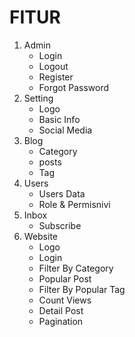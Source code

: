 # FITUR

1. Admin
    - Login
    - Logout
    - Register
    - Forgot Password
2. Setting
    - Logo
    - Basic Info
    - Social Media
3. Blog
    - Category
    - posts
    - Tag
4. Users
    - Users Data
    - Role & Permisnivi
5. Inbox
    - Subscribe
6. Website
    - Logo
    - Login
    - Filter By Category
    - Popular Post
    - Filter By Popular Tag
    - Count Views
    - Detail Post
    - Pagination
